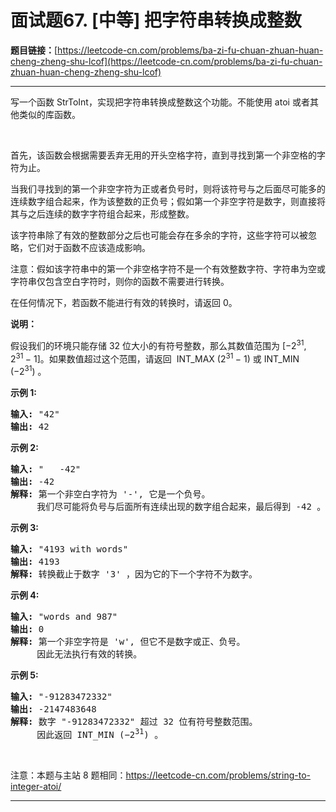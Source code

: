 # 面试题67. [中等] 把字符串转换成整数

**题目链接：**[https://leetcode-cn.com/problems/ba-zi-fu-chuan-zhuan-huan-cheng-zheng-shu-lcof](https://leetcode-cn.com/problems/ba-zi-fu-chuan-zhuan-huan-cheng-zheng-shu-lcof)

---

<div class="content__1Y2H">
 <div class="notranslate">
  <p>写一个函数 StrToInt，实现把字符串转换成整数这个功能。不能使用 atoi 或者其他类似的库函数。</p> 
  <p>&nbsp;</p> 
  <p>首先，该函数会根据需要丢弃无用的开头空格字符，直到寻找到第一个非空格的字符为止。</p> 
  <p>当我们寻找到的第一个非空字符为正或者负号时，则将该符号与之后面尽可能多的连续数字组合起来，作为该整数的正负号；假如第一个非空字符是数字，则直接将其与之后连续的数字字符组合起来，形成整数。</p> 
  <p>该字符串除了有效的整数部分之后也可能会存在多余的字符，这些字符可以被忽略，它们对于函数不应该造成影响。</p> 
  <p>注意：假如该字符串中的第一个非空格字符不是一个有效整数字符、字符串为空或字符串仅包含空白字符时，则你的函数不需要进行转换。</p> 
  <p>在任何情况下，若函数不能进行有效的转换时，请返回 0。</p> 
  <p><strong>说明：</strong></p> 
  <p>假设我们的环境只能存储 32 位大小的有符号整数，那么其数值范围为&nbsp;[−2<sup>31</sup>,&nbsp; 2<sup>31&nbsp;</sup>− 1]。如果数值超过这个范围，请返回 &nbsp;INT_MAX (2<sup>31&nbsp;</sup>− 1) 或&nbsp;INT_MIN (−2<sup>31</sup>) 。</p> 
  <p><strong>示例&nbsp;1:</strong></p> 
  <pre class="language-text"><strong>输入:</strong> "42"
<strong>输出:</strong> 42
</pre> 
  <p><strong>示例&nbsp;2:</strong></p> 
  <pre class="language-text"><strong>输入:</strong> "   -42"
<strong>输出:</strong> -42
<strong>解释: </strong>第一个非空白字符为 '-', 它是一个负号。
&nbsp;    我们尽可能将负号与后面所有连续出现的数字组合起来，最后得到 -42 。
</pre> 
  <p><strong>示例&nbsp;3:</strong></p> 
  <pre class="language-text"><strong>输入:</strong> "4193 with words"
<strong>输出:</strong> 4193
<strong>解释:</strong> 转换截止于数字 '3' ，因为它的下一个字符不为数字。
</pre> 
  <p><strong>示例&nbsp;4:</strong></p> 
  <pre class="language-text"><strong>输入:</strong> "words and 987"
<strong>输出:</strong> 0
<strong>解释:</strong> 第一个非空字符是 'w', 但它不是数字或正、负号。
     因此无法执行有效的转换。</pre> 
  <p><strong>示例&nbsp;5:</strong></p> 
  <pre class="language-text"><strong>输入:</strong> "-91283472332"
<strong>输出:</strong> -2147483648
<strong>解释:</strong> 数字 "-91283472332" 超过 32 位有符号整数范围。 
&nbsp;    因此返回 INT_MIN (−2<sup>31</sup>) 。
</pre> 
  <p>&nbsp;</p> 
  <p>注意：本题与主站 8 题相同：<a href="https://leetcode-cn.com/problems/string-to-integer-atoi/">https://leetcode-cn.com/problems/string-to-integer-atoi/</a></p> 
 </div>
</div>

---

```

```